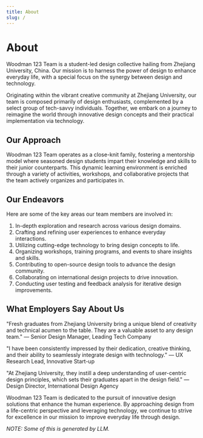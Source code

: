 ```yaml
---
title: About
slug: /
---
```


# About

Woodman 123 Team is a student-led design collective hailing from Zhejiang University, China. Our mission is to harness the power of design to enhance everyday life, with a special focus on the synergy between design and technology.

Originating within the vibrant creative community at Zhejiang University, our team is composed primarily of design enthusiasts, complemented by a select group of tech-savvy individuals. Together, we embark on a journey to reimagine the world through innovative design concepts and their practical implementation via technology.

## Our Approach

Woodman 123 Team operates as a close-knit family, fostering a mentorship model where seasoned design students impart their knowledge and skills to their junior counterparts. This dynamic learning environment is enriched through a variety of activities, workshops, and collaborative projects that the team actively organizes and participates in.

## Our Endeavors

Here are some of the key areas our team members are involved in:

1. In-depth exploration and research across various design domains.
2. Crafting and refining user experiences to enhance everyday interactions.
3. Utilizing cutting-edge technology to bring design concepts to life.
4. Organizing workshops, training programs, and events to share insights and skills.
5. Contributing to open-source design tools to advance the design community.
6. Collaborating on international design projects to drive innovation.
7. Conducting user testing and feedback analysis for iterative design improvements.

## What Employers Say About Us

"Fresh graduates from Zhejiang University bring a unique blend of creativity and technical acumen to the table. They are a valuable asset to any design team."
— Senior Design Manager, Leading Tech Company

"I have been consistently impressed by their dedication, creative thinking, and their ability to seamlessly integrate design with technology."
— UX Research Lead, Innovative Start-up

"At Zhejiang University, they instill a deep understanding of user-centric design principles, which sets their graduates apart in the design field."
— Design Director, International Design Agency

Woodman 123 Team is dedicated to the pursuit of innovative design solutions that enhance the human experience. By approaching design from a life-centric perspective and leveraging technology, we continue to strive for excellence in our mission to improve everyday life through design.

*NOTE: Some of this is generated by LLM.*
